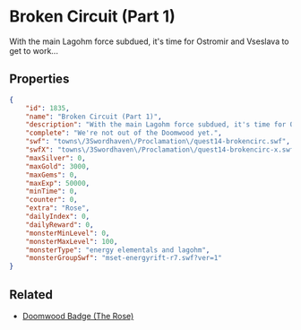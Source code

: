 # Broken Circuit (Part 1)

With the main Lagohm force subdued, it's time for Ostromir and Vseslava to get to work...

## Properties

```json
{
    "id": 1835,
    "name": "Broken Circuit (Part 1)",
    "description": "With the main Lagohm force subdued, it's time for Ostromir and Vseslava to get to work...",
    "complete": "We're not out of the Doomwood yet.",
    "swf": "towns\/3Swordhaven\/Proclamation\/quest14-brokencirc.swf",
    "swfX": "towns\/3Swordhaven\/Proclamation\/quest14-brokencirc-x.swf",
    "maxSilver": 0,
    "maxGold": 3000,
    "maxGems": 0,
    "maxExp": 50000,
    "minTime": 0,
    "counter": 0,
    "extra": "Rose",
    "dailyIndex": 0,
    "dailyReward": 0,
    "monsterMinLevel": 0,
    "monsterMaxLevel": 100,
    "monsterType": "energy elementals and lagohm",
    "monsterGroupSwf": "mset-energyrift-r7.swf?ver=1"
}
```

## Related

- [Doomwood Badge (The Rose)](../items/20333-doomwood-badge-the-rose.md)

